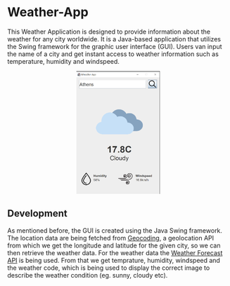 # Weather-App

This Weather Application is designed to provide information about the weather for any city worldwide. It is a Java-based application that utilizes the Swing framework for the graphic user interface (GUI). Users van input the name of a city and get instant access to weather information such as temperature, humidity and windspeed.

<p align ="center";"> <img src="WeatherAppImg.png" height="280"> </p>

## Development
As mentioned before, the GUI is created using the Java Swing framework. The location data are being fetched from [Geocoding](https://open-meteo.com/en/docs/geocoding-api), a geolocation API from which we get the longitude and latitude for the given city, so we can then retrieve the weather data. For the weather data the [Weather Forecast API](https://open-meteo.com/en/docs) is being used. From that we get temprature, humidity, windspeed and the weather code, which is being used to display the correct image to describe the weather condition (eg. sunny, cloudy etc).
